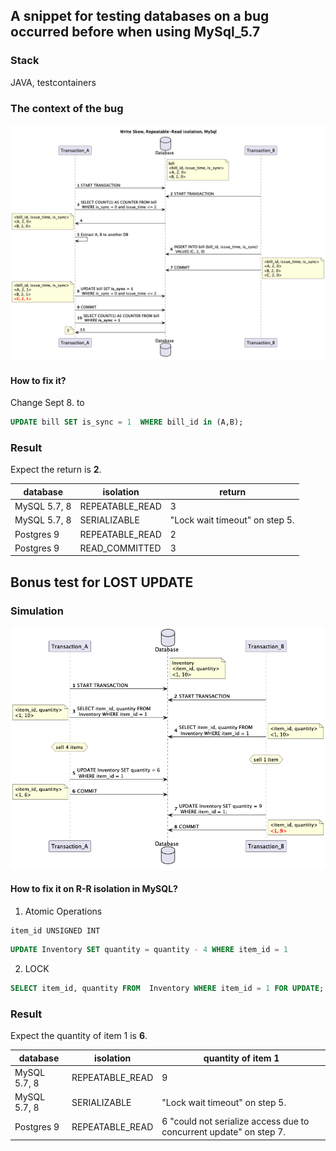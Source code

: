 ## A snippet for testing databases on a bug occurred before when using MySql_5.7

### Stack

JAVA, testcontainers

### The context of the bug

![write_skew.png](write_skew.png)

#### How to fix it?
Change Sept 8. to
```SQL
UPDATE bill SET is_sync = 1  WHERE bill_id in (A,B);
```

### Result

Expect the return is **2**.

| database     | isolation       | return                         |
|--------------|-----------------|--------------------------------|
| MySQL 5.7, 8 | REPEATABLE_READ | 3                              |
| MySQL 5.7, 8 | SERIALIZABLE    | "Lock wait timeout" on step 5. |
| Postgres 9   | REPEATABLE_READ | 2                              |
| Postgres 9   | READ_COMMITTED  | 3                              |

## Bonus test for LOST UPDATE

### Simulation
![lost_update.png](lost_update.png)

#### How to fix it on R-R isolation in MySQL?
1. Atomic Operations
```
item_id UNSIGNED INT
```
```SQL
UPDATE Inventory SET quantity = quantity - 4 WHERE item_id = 1
```
2. LOCK
```SQL
SELECT item_id, quantity FROM  Inventory WHERE item_id = 1 FOR UPDATE;
```

### Result
Expect the quantity of item 1 is **6**.

| database     | isolation       | quantity of item 1                                                  |
|--------------|-----------------|---------------------------------------------------------------------|
| MySQL 5.7, 8 | REPEATABLE_READ | 9                                                                   |
| MySQL 5.7, 8 | SERIALIZABLE    | "Lock wait timeout" on step 5.                                      |
| Postgres 9   | REPEATABLE_READ | 6 "could not serialize access due to concurrent update"  on step 7. |
